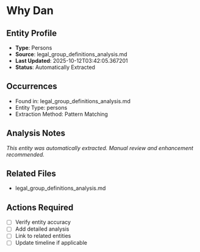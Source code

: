# Why Dan

## Entity Profile
- **Type**: Persons
- **Source**: legal_group_definitions_analysis.md
- **Last Updated**: 2025-10-12T03:42:05.367201
- **Status**: Automatically Extracted

## Occurrences
- Found in: legal_group_definitions_analysis.md
- Entity Type: persons
- Extraction Method: Pattern Matching

## Analysis Notes
*This entity was automatically extracted. Manual review and enhancement recommended.*

## Related Files
- legal_group_definitions_analysis.md

## Actions Required
- [ ] Verify entity accuracy
- [ ] Add detailed analysis
- [ ] Link to related entities
- [ ] Update timeline if applicable
